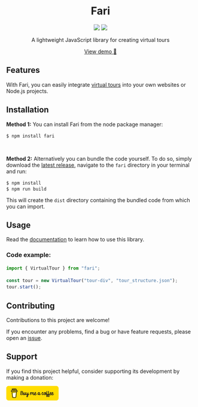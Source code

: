 <div align="center">
<h1>Fari</h1>

<a href="https://www.npmjs.com/package/fari"><img src="https://img.shields.io/npm/dm/fari"/></a>
<a href="LICENSE"><img src="https://img.shields.io/badge/license-Apache%202-blue"/></a>

<p>A lightweight JavaScript library for creating virtual tours</p>

[View demo 🚀](https://maxmmueller.github.io/faridemo/source/index.html)
</div>



## Features

With Fari, you can easily integrate [virtual tours](https://en.wikipedia.org/wiki/Virtual_tour) into your own websites or Node.js projects.

## Installation

**Method 1:** You can install Fari from the node package manager:

```
$ npm install fari
```

<br>

**Method 2:** Alternatively you can bundle the code yourself. To do so, simply download the [latest release](https://github.com/maxmmueller/Fari/releases/latest), navigate to the `fari` directory in your terminal and run:

```
$ npm install
$ npm run build
```

This will create the `dist` directory containing the bundled code from which you can import.

## Usage

Read the [documentation](docs/docs.md) to learn how to use this library.

### Code example:

```js
import { VirtualTour } from "fari";

const tour = new VirtualTour("tour-div", "tour_structure.json");
tour.start();
```

## Contributing

Contributions to this project are welcome!

If you encounter any problems, find a bug or have feature requests, please open an [issue](https://github.com/maxmmueller/fari/issues/new).

## Support

If you find this project helpful, consider supporting its development by making a donation:

<a href="https://www.buymeacoffee.com/maxmmueller" target="_blank">
  <img src="https://raw.githubusercontent.com/maxmmueller/WaveWhisper/main/images/bmac.png" alt="Buy Me A Coffee" style="width: 140px;">
</a>
